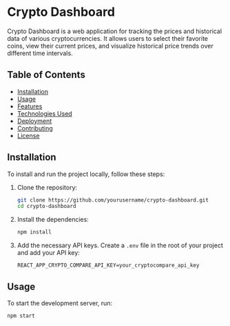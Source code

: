# Crypto Dashboard

Crypto Dashboard is a web application for tracking the prices and historical data of various cryptocurrencies. It allows users to select their favorite coins, view their current prices, and visualize historical price trends over different time intervals.

## Table of Contents

- [Installation](#installation)
- [Usage](#usage)
- [Features](#features)
- [Technologies Used](#technologies-used)
- [Deployment](#deployment)
- [Contributing](#contributing)
- [License](#license)

## Installation

To install and run the project locally, follow these steps:

1. Clone the repository:

    ```sh
    git clone https://github.com/yourusername/crypto-dashboard.git
    cd crypto-dashboard
    ```

2. Install the dependencies:

    ```sh
    npm install
    ```

3. Add the necessary API keys. Create a `.env` file in the root of your project and add your API key:

    ```env
    REACT_APP_CRYPTO_COMPARE_API_KEY=your_cryptocompare_api_key
    ```

## Usage

To start the development server, run:

```sh
npm start
